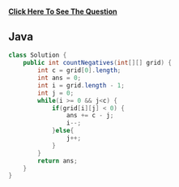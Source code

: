 #### [Click Here To See The Question](https://leetcode.com/problems/count-negative-numbers-in-a-sorted-matrix/)
 
## Java

```Java
class Solution {
    public int countNegatives(int[][] grid) {
        int c = grid[0].length;
        int ans = 0;
        int i = grid.length - 1;
        int j = 0;
        while(i >= 0 && j<c) {
            if(grid[i][j] < 0) {
                ans += c - j;
                i--;
            }else{
                j++;
            }
        }
        return ans;
    }
}
```

